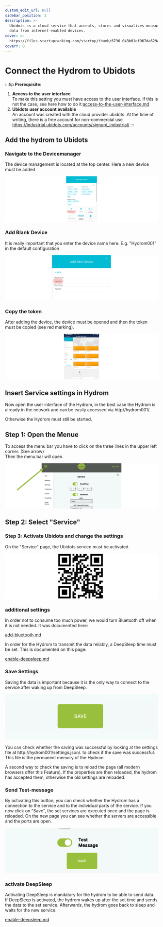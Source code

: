 ```yaml
---
custom_edit_url: null
sidebar_position: 2
description: >-
  Ubidots is a cloud service that accepts, stores and visualizes measurement
  data from internet-enabled devices.
cover: >-
  https://files.startupranking.com/startup/thumb/6796_043b01ef967da629abc843eca1f2a477906da07a_ubidots_l.png
coverY: 0
---
```


# Connect the Hydrom to Ubidots



:::tip
**Prerequisite:**

1. **Access to the user interface**  
   To make this setting you must have access to the user interface. If this is not the case, see here how to do it:[access-to-the-user-interface.md](../docs/Getting%20Started/establish-first-connection-to-the-hydrom/access-to-the-user-interface.mdx "mention")
2. **Ubidots user account available**  
   An account was created with the cloud provider ubidots. At the time of writing, there is a free account for non-commercial use  
   https://industrial.ubidots.com/accounts/signup\_industrial/
:::

## Add the hydrom to Ubidots

### Navigate to the Devicemanager

The device management is located at the top center. Here a new device must be added

![](<../../docs/Pics/English_Pic28.png>)

### Add Blank Device

It is really important that you enter the device name here. E.g. "Hydrom001" in the default configuration

![Choose Device Name](<../../docs/Pics/English_Pic29.png>)

### Copy the token

After adding the device, the device must be opened and then the token must be copied (see red marking).

![Copy Ubidots Token](<../../docs/Pics/English_Pic31.png>)

## Insert Service settings in Hydrom

Now open the user interface of the Hydrom, in the best case the Hydrom is already in the network and can be easily accessed via http//hydrom001/.

Otherwise the Hydrom must still be started.

## Step 1: Open the Menue

To access the menu bar you have to click on the three lines in the upper left corner. (See arrow)\
Then the menu bar will open.

![Open Navigation](../../docs/Pics/English_Pic5.png)

## Step 2: Select "Service" 

### Step 3: Activate Ubidots and change the settings

On the "Service" page, the Ubidots service must be activated.

![Activating the Ubidots interface and entering the token](<../../docs/Pics/English_Pic40.png>)

### additional settings

In order not to consume too much power, we would turn Bluetooth off when it is not needed. It was documented here:


[add-bluetooth.md](../add-bluetooth.md)


In order for the Hydrom to transmit the data reliably, a DeepSleep time must be set. This is documented on this page:


[enable-deepsleep.md](../other-settings/enable-deepsleep.md)


### Save Settings

Saving the data is important because it is the only way to connect to the service after waking up from DeepSleep.

![Pressing the "save" button saves the settings.](../../docs/Pics/English_Pic6.png)

You can check whether the saving was successful by looking at the settings file at http://hydrom001/settings.json/. to check if the save was successful. This file is the permanent memory of the Hydrom.

A second way to check the saving is to reload the page (all modern browsers offer this Feature). If the properties are then reloaded, the hydrom has accepted them, otherwise the old settings are reloaded.

### Send Test-message

By activating this button, you can check whether the Hydrom has a connection to the service and to the individual parts of the service. If you now click on "Save", the set services are executed once and the page is reloaded. On the new page you can see whether the servers are accessible and the ports are open.

![Sending a test message can greatly simplify the process of checking the connection.](../../docs/Pics/English_Pic7.png)

### activate DeepSleep

Activating DeepSleep is mandatory for the hydrom to be able to send data. If DeepSleep is activated, the hydrom wakes up after the set time and sends the data to the set service. Afterwards, the hydrom goes back to sleep and waits for the new service.


[enable-deepsleep.md](../other-settings/enable-deepsleep.md)

